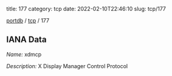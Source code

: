 title: 177
category: tcp
date: 2022-02-10T22:46:10
slug: tcp/177

[portdb](/) / [tcp](/category/tcp.html) / 177


## IANA Data

_Name:_ xdmcp

_Description:_ X Display Manager Control Protocol

